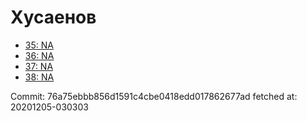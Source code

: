# Хусаенов
- [35: NA](35.md)
- [36: NA](36.md)
- [37: NA](37.md)
- [38: NA](38.md)

Commit: 76a75ebbb856d1591c4cbe0418edd017862677ad
 fetched at: 20201205-030303
